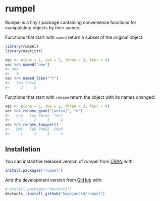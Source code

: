 
<!-- README.md is generated from README.Rmd. Please edit that file -->

# rumpel

<!-- badges: start -->
<!-- badges: end -->

Rumpel is a tiny r package containing convenience functions for
manipulating objects by their names.

Functions that start with `named` return a subset of the original
object:

``` r
library(rumpel)
library(magrittr)

vec <- c(one = 1, two = 2, three = 3, four = 4)
vec %>% named("one")
#> one 
#>   1
vec %>% named_like("^t")
#>   two three 
#>     2     3
```

Functions that start with `rename` return the object with its names
changed:

``` r
vec <- c(one = 1, two = 2, three = 3, four = 4)
vec %>% rename_gsub("[aeiou]", "e")
#>   ene   twe three  feer 
#>     1     2     3     4
vec %>% rename_toupper()
#>   ONE   TWO THREE  FOUR 
#>     1     2     3     4
```

## Installation

You can install the released version of rumpel from
[CRAN](https://CRAN.R-project.org) with:

``` r
install.packages("rumpel")
```

And the development version from [GitHub](https://github.com/) with:

``` r
# install.packages("devtools")
devtools::install_github("hughjonesd/rumpel")
```
